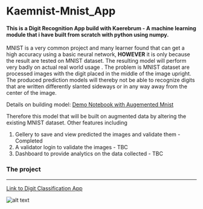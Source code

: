 # Kaemnist-Mnist_App

#### This is a Digit Recognition App build with Kaerebrum - A machine learning module that i have built from scratch with python using numpy.
MNIST is a very common project and many learner found that can get a high accuracy using a basic neural network, **HOWEVER** it is only because the result are tested on MNIST dataset. The resulting model will perform very badly on actual real world usage . The problem is MNIST dataset are processed images with the digit placed in the middle of the image upright. The produced prediction models will thereby not be able to recognize digits that are written differently slanted sideways or in any way away from the center of the image.

Details on building model:
[Demo Notebook with Augemented Mnist](https://github.com/Kaelancode/Kaerebrum-Public/blob/main/Augment%20Mnist%20with%20Kaerebrum.ipynb)

Therefore this model that will be built on augmented data by altering the existing MNIST dataset.
Other features including 
1. Gellery to save and view predicted the images and validate them - Completed 
2. A validator login to validate the images - TBC
3. Dashboard to provide analytics on the data collected - TBC

### The project
***
[Link to Digit Classification App](https://kaemnist.herokuapp.com/)


![alt text](Classifier_Img.PNG "Title")
